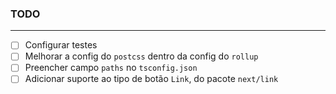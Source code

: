 ### TODO

---

- [ ] Configurar testes
- [ ] Melhorar a config do `postcss` dentro da config do `rollup`
- [ ] Preencher campo `paths` no `tsconfig.json`
- [ ] Adicionar suporte ao tipo de botão `Link`, do pacote `next/link`
